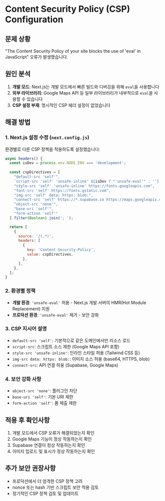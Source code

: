 # Content Security Policy (CSP) Configuration

## 문제 상황
"The Content Security Policy of your site blocks the use of 'eval' in JavaScript" 오류가 발생했습니다.

## 원인 분석
1. **개발 모드**: Next.js는 개발 모드에서 빠른 빌드와 디버깅을 위해 `eval`을 사용합니다
2. **외부 라이브러리**: Google Maps API 등 일부 라이브러리가 내부적으로 `eval`을 사용할 수 있습니다
3. **CSP 설정 부재**: 명시적인 CSP 헤더 설정이 없었습니다

## 해결 방법

### 1. Next.js 설정 수정 (`next.config.js`)
환경별로 다른 CSP 정책을 적용하도록 설정했습니다:

```javascript
async headers() {
  const isDev = process.env.NODE_ENV === 'development';
  
  const cspDirectives = [
    "default-src 'self'",
    `script-src 'self' 'unsafe-inline' ${isDev ? "'unsafe-eval'" : ''} https://maps.googleapis.com https://maps.gstatic.com`,
    "style-src 'self' 'unsafe-inline' https://fonts.googleapis.com",
    "font-src 'self' https://fonts.gstatic.com",
    "img-src 'self' data: https: blob:",
    "connect-src 'self' https://*.supabase.co https://maps.googleapis.com",
    "object-src 'none'",
    "base-uri 'self'",
    "form-action 'self'"
  ].filter(Boolean).join('; ');

  return [
    {
      source: '/(.*)',
      headers: [
        {
          key: 'Content-Security-Policy',
          value: cspDirectives,
        },
      ],
    },
  ];
}
```

### 2. 환경별 정책
- **개발 환경**: `'unsafe-eval'` 허용 - Next.js 개발 서버의 HMR(Hot Module Replacement) 지원
- **프로덕션 환경**: `'unsafe-eval'` 제거 - 보안 강화

### 3. CSP 지시어 설명
- `default-src 'self'`: 기본적으로 같은 도메인에서만 리소스 로드
- `script-src`: 스크립트 소스 제한 (Google Maps API 포함)
- `style-src 'unsafe-inline'`: 인라인 스타일 허용 (Tailwind CSS 등)
- `img-src data: https: blob:`: 이미지 소스 허용 (base64, HTTPS, blob)
- `connect-src`: API 연결 허용 (Supabase, Google Maps)

### 4. 보안 강화 사항
- `object-src 'none'`: 플러그인 차단
- `base-uri 'self'`: 기본 URI 제한
- `form-action 'self'`: 폼 제출 제한

## 적용 후 확인사항
1. 개발 모드에서 CSP 오류가 해결되었는지 확인
2. Google Maps 기능이 정상 작동하는지 확인
3. Supabase 연결이 정상 작동하는지 확인
4. 이미지 업로드 및 표시가 정상 작동하는지 확인

## 추가 보안 권장사항
- 프로덕션에서 더 엄격한 CSP 정책 고려
- nonce 또는 hash 기반 스크립트 보안 적용 검토
- 정기적인 CSP 정책 검토 및 업데이트